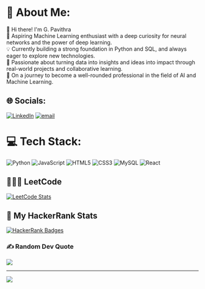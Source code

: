 # 💫 About Me:
👋 Hi there! I'm G. Pavithra<br>🚀 Aspiring Machine Learning enthusiast with a deep curiosity for neural networks and the power of deep learning.<br>💡 Currently building a strong foundation in Python and SQL, and always eager to explore new technologies.<br>🧠 Passionate about turning data into insights and ideas into impact through real-world projects and collaborative learning.<br>🎯 On a journey to become a well-rounded professional in the field of AI and Machine Learning.<br>


## 🌐 Socials:
[![LinkedIn](https://img.shields.io/badge/LinkedIn-%230077B5.svg?logo=linkedin&logoColor=white)](https://linkedin.com/in/linkedin.com/in/pavithra-g-0607-aim-high) [![email](https://img.shields.io/badge/Email-D14836?logo=gmail&logoColor=white)](mailto:pavithra0607gjm@gmail.com) 

# 💻 Tech Stack:
![Python](https://img.shields.io/badge/python-3670A0?style=for-the-badge&logo=python&logoColor=ffdd54) ![JavaScript](https://img.shields.io/badge/javascript-%23323330.svg?style=for-the-badge&logo=javascript&logoColor=%23F7DF1E) ![HTML5](https://img.shields.io/badge/html5-%23E34F26.svg?style=for-the-badge&logo=html5&logoColor=white) ![CSS3](https://img.shields.io/badge/css3-%231572B6.svg?style=for-the-badge&logo=css3&logoColor=white) ![MySQL](https://img.shields.io/badge/mysql-4479A1.svg?style=for-the-badge&logo=mysql&logoColor=white) ![React](https://img.shields.io/badge/react-%2320232a.svg?style=for-the-badge&logo=react&logoColor=%2361DAFB)

## 👩🏻‍💻 LeetCode
[![LeetCode Stats](https://leetcard.jacoblin.cool/flyhigh_0673?theme=dark&font=Karma&ext=contest)](https://leetcode.com/YOUR_USERNAME/)


## 🏅 My HackerRank Stats
[![HackerRank Badges](https://hackerrank-badges.vercel.app/pavithra2346mk)](https://www.hackerrank.com/pavithra2346mk/)


### ✍️ Random Dev Quote
![](https://quotes-github-readme.vercel.app/api?type=horizontal&theme=radical)

---
[![](https://visitcount.itsvg.in/api?id=gpavithra673&icon=0&color=0)](https://visitcount.itsvg.in)

